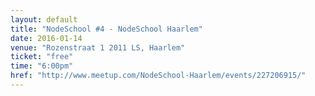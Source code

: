 ```yaml
---
layout: default
title: "NodeSchool #4 - NodeSchool Haarlem"
date: 2016-01-14
venue: "Rozenstraat 1 2011 LS, Haarlem"
ticket: "free"
time: "6:00pm"
href: "http://www.meetup.com/NodeSchool-Haarlem/events/227206915/"
---
```

